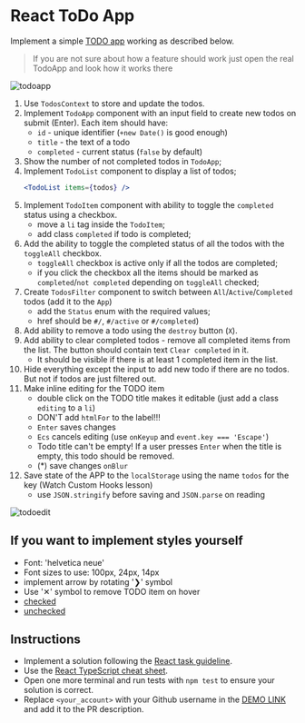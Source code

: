 # React ToDo App
Implement a simple [TODO app](https://todomvc.com/examples/javascript-es6/dist/) working as described below.

> If you are not sure about how a feature should work just open the real TodoApp and look how it works there

![todoapp](./description/todoapp.gif)

1. Use `TodosContext` to store and update the todos.
1. Implement `TodoApp` component with an input field to create new todos on submit (Enter). Each item should have:
    - `id` - unique identifier (`+new Date()` is good enough)
    - `title` - the text of a todo
    - `completed` - current status (`false` by default)
1. Show the number of not completed todos in `TodoApp`;
1. Implement `TodoList` component to display a list of todos;
    ```jsx harmony
    <TodoList items={todos} />
    ```
1. Implement `TodoItem` component with ability to toggle the `completed` status using a checkbox.
    - move a `li` tag inside the `TodoItem`;
    - add class `completed` if todo is completed;
1. Add the ability to toggle the completed status of all the todos with the `toggleAll` checkbox.
    - `toggleAll` checkbox is active only if all the todos are completed;
    - if you click the checkbox all the items should be marked as `completed`/`not completed` depending on `toggleAll` checked;
1. Create `TodosFilter` component to switch between `All`/`Active`/`Completed` todos (add it to the `App`)
    - add the `Status` enum with the required values;
    - href should be `#/`, `#/active` or `#/completed`)
1. Add ability to remove a todo using the `destroy` button (`X`).
1. Add ability to clear completed todos - remove all completed items from the list. The button should contain text `Clear completed` in it.
    - It should be visible if there is at least 1 completed item in the list.
1. Hide everything except the input to add new todo if there are no todos. But not if todos are just filtered out.
1. Make inline editing for the TODO item
    - double click on the TODO title makes it editable (just add a class `editing` to a `li`)
    - DON'T add `htmlFor` to the label!!!
    - `Enter` saves changes
    - `Ecs` cancels editing (use `onKeyup` and `event.key === 'Escape'`)
    - Todo title can't be empty! If a user presses `Enter` when the title is empty, this todo should be removed.
    - (*) save changes `onBlur`
1. Save state of the APP to the `localStorage` using the name `todos` for the key (Watch Custom Hooks lesson)
    - use `JSON.stringify` before saving and `JSON.parse` on reading

![todoedit](./description/edittodo.gif)

##  If you want to implement styles yourself
- Font: 'helvetica neue'
- Font sizes to use: 100px, 24px, 14px
- implement arrow by rotating '❯' symbol
- Use '✕' symbol to remove TODO item on hover
- [checked](./public/icons/checked.svg)
- [unchecked](./public/icons/unchecked.svg)

## Instructions

- Implement a solution following the [React task guideline](https://github.com/mate-academy/react_task-guideline#react-tasks-guideline).
- Use the [React TypeScript cheat sheet](https://mate-academy.github.io/fe-program/js/extra/react-typescript).
- Open one more terminal and run tests with `npm test` to ensure your solution is correct.
- Replace `<your_account>` with your Github username in the [DEMO LINK](https://92BS.github.io/react_todo-app/) and add it to the PR description.
